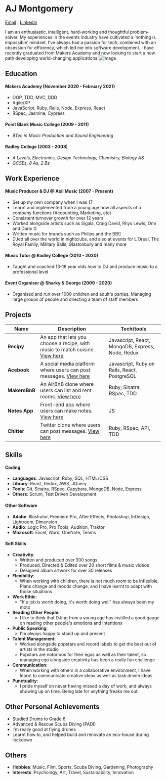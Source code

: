 # AJ Montgomery
[Email](mailto:aj.monty@gmail.com) | [LinkedIn](http:/www.linkedin.com/in/aj-montgomery
)

I am an enthusiastic, intelligent, hard-working and thoughtful problem-solver. My experiences in the events industry have cultivated a ‘nothing is impossible’ mindset. I’ve always had a passion for tech, combined with an obsession for efficiency, which led me into software development. I have recently graduated from Makers Academy and now looking to start a new path developing world-changing applications.![image](https://user-images.githubusercontent.com/71641562/112489316-3d5b8f00-8d76-11eb-9b7f-13ba84606d16.png)


## Education

#### Makers Academy (November 2020 - February 2021)

- OOP, TDD, MVC, DDD
- Agile/XP
- JavaScript, Ruby, Rails, Node, Express, React
- RSpec, Jasmine, Cypress

#### Point Blank Music College (2009 - 2011) 
- *BTec in Music Production and Sound Engineering*

#### Radley College (2003 - 2008)
- *A Levels, Electronics, Design Technology, Chemistry, Biology AS*
- *GCSEs, 8 As, 2 Bs*

## Work Experience

#### Music Producer & DJ @ Axil Music (2007 - Present)
- Set up my own company when I was 17
- Learnt and implemented from a young age how all aspects of a company functions (Accounting, Marketing, etc)
- Consistent turnover growth for over 12 years
- Worked alongside artists such as Sigala, Craig David, Rhys Lewis, Omi and Dario G
- Written music for brands such as Philips and the BBC
- DJed all over the world in nightclubs, and also at events for L'Oreal, The Royal Family, Military Balls, Glastonbury and many more

#### Music Tutor @ Radley College (2010 - 2020)
- Taught and coached 13-18 year olds how to DJ and produce music to a professional level

#### Event Organiser @ Sharky & George (2009 - 2020)
- Organised and run over 1000 children and adult's parties. Managing large groups of people and directing a team of staff members



## Projects

| Name                          | Description                                           | Tech/tools        |
| ------------------------------| ----------------------------------------------------- | ----------------- |
| **Recipy** | An app that lets you choose a recipe, with music to match cuisine. [View here](https://github.com/AJSMonty/Recipy) | Javascript, React, MongoDB, Express, Node, Redux |
| **Acebook** | A social media platform where users can post messages. [View here](https://github.com/sujee09/acebook-akers-cademy) | Javascript, Ruby on Rails, React, PostgreSQL |
| **MakersBnB** | An AirBnB clone where users can list and rent rooms. [View here](https://github.com/chrismabdo/makersbnb) | Ruby, Sinatra, RSpec, TDD |
| **Notes App** | Front-end app where users can make notes. [View here](http://sheep-notes.surge.sh/) | JS |
| **Chitter** | Twitter clone where users can post messages. [View here](https://github.com/AJSMonty/chitter-challenge) | Ruby, RSpec, API, TDD |


## Skills

#### Coding
- **Languages**: Javascript, Ruby, SQL, HTML/CSS
- **Library**: React, Redux, AWS, JQuery
- **Tools**: Git, Sinatra, RSpec, Capybara, MongoDB, Node, Express
- **Others**: Scrum, Test Driven Development

#### Other Software
- **Adobe**: Illustrator, Premiere Pro, After Effects, Photoshop, InDesign, Lightroom, Dimension
- **Audio**: Logic Pro, Pro Tools, Audition, Traktor
- **Microsoft**: Excel, Word, OneNote, Teams

#### Soft Skills
- **Creativity**:
  - Written and produced over 300 songs
  - Produced, Directed & Edited over 20 short films & music videos
  - Designed album artwork for over 30 releases
- **Flexibility**:
  - When working with children, there is not much room to be inflexible. Plans change and moods change, and I have learnt to adapt with those situations
- **Work Ethic**:
  - "If a job is worth doing, it's worth doing well" has always been my moto
- **Reading Other People**:
  - I like to think that DJing from a young age has instilled a good gauge on reading other people's emotions and intentions
- **Public Speaking**:
  - I'm always happy to stand up and present
- **Talent Management**:
  - Worked alongside popstars and record labels to get the best out of artists in the studio
  - Popstars are notorious for their egos as well as their talent, so managing ego alongside creativity has been a really fun challenge
- **Communication**:
  - When working with others in a collaborative environment, I have learnt to communicate creative ideas as well as task driven ideas
- **Punctuality**:
  - I pride myself on never having missed a day of work, and always showing up on time. Being late for anything freaks me out


## Other Personal Achievements
- Studied Drums to Grade 8
- Advanced & Rescue Scuba Diving (PADI)
- I'm really good at flying drones
- Learnt how to, and helped build and renovate an eco-house during lockdown


## Others
- **Hobbies**: Music, Film, Sports, Scuba Diving, Gardening, Photography
- **Interests**: Psychology, Art, Travel, Sustainability, Innovation


